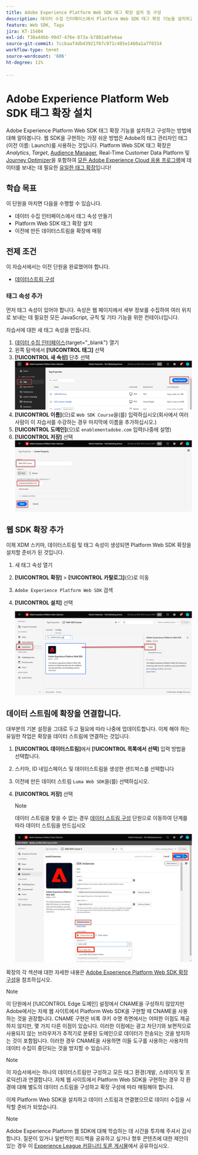 ```yaml
---
title: Adobe Experience Platform Web SDK 태그 확장 설치 및 구성
description: 데이터 수집 인터페이스에서 Platform Web SDK 태그 확장 기능을 설치하고 구성하는 방법을 알아봅니다. 이 수업은 Web SDK를 사용하여 Adobe Experience Cloud 구현 튜토리얼의 일부입니다.
feature: Web SDK, Tags
jira: KT-15404
exl-id: f30a44bb-99d7-476e-873a-b7802a0fe6aa
source-git-commit: 7ccbaaf4db43921f07c971c485e1460a1a7f0334
workflow-type: tm+mt
source-wordcount: '606'
ht-degree: 11%

---
```


# Adobe Experience Platform Web SDK 태그 확장 설치

Adobe Experience Platform Web SDK 태그 확장 기능을 설치하고 구성하는 방법에 대해 알아봅니다. 웹 SDK을 구현하는 가장 쉬운 방법은 Adobe의 태그 관리자인 태그(이전 이름: Launch)를 사용하는 것입니다. Platform Web SDK 태그 확장은 _Analytics_, _Target_, [Audience Manager](setup-analytics.md), Real-Time Customer Data Platform 및 [Journey Optimizer](setup-target.md)을 포함하여 [모든 Adobe Experience Cloud 응용 프로그램](setup-audience-manager.md)에 데이터를 보내는 데 필요한 [유일한 태그 확장](setup-web-channel.md)입니다!

## 학습 목표

이 단원을 마치면 다음을 수행할 수 있습니다.

* 데이터 수집 인터페이스에서 태그 속성 만들기
* Platform Web SDK 태그 확장 설치
* 이전에 만든 데이터스트림을 확장에 매핑

## 전제 조건

이 자습서에서는 이전 단원을 완료했어야 합니다.

* [데이터스트림 구성](configure-datastream.md)

### 태그 속성 추가

먼저 태그 속성이 있어야 합니다. 속성은 웹 페이지에서 세부 정보를 수집하여 여러 위치로 보내는 데 필요한 모든 JavaScript, 규칙 및 기타 기능을 위한 컨테이너입니다.

자습서에 대한 새 태그 속성을 만듭니다.

1. [데이터 수집 인터페이스](https://experience.adobe.com/data-collection/){target="_blank"} 열기
1. 왼쪽 탐색에서 **[!UICONTROL 태그]** 선택
1. **[!UICONTROL 새 속성]** 단추 선택
   ![새 속성 추가](assets/websdk-property-addNewProperty.png)
1. **[!UICONTROL 이름]**(으)로 `Web SDK Course`을(를) 입력하십시오(회사에서 여러 사람이 이 자습서를 수강하는 경우 마지막에 이름을 추가하십시오.)
1. **[!UICONTROL 도메인]**(으)로 `enablementadobe.com` 입력(나중에 설명)
1. **[!UICONTROL 저장]** 선택
   ![속성 세부 정보](assets/websdk-property-propertyDetails.png)

## 웹 SDK 확장 추가

이제 XDM 스키마, 데이터스트림 및 태그 속성이 생성되면 Platform Web SDK 확장을 설치할 준비가 된 것입니다.

1. 새 태그 속성 열기
1. **[!UICONTROL 확장]** > **[!UICONTROL 카탈로그]**(으)로 이동
1. `Adobe Experience Platform Web SDK` 검색
1. **[!UICONTROL 설치]** 선택

   ![웹 SDK 확장 설치](assets/extension-platform-web-sdk.png)


## 데이터 스트림에 확장을 연결합니다.

대부분의 기본 설정을 그대로 두고 필요에 따라 나중에 업데이트합니다. 이제 해야 하는 유일한 작업은 확장을 데이터 스트림에 연결하는 것입니다.

1. **[!UICONTROL 데이터스트림]**&#x200B;에서 **[!UICONTROL 목록에서 선택]** 입력 방법을 선택합니다.
1. 스키마, ID 네임스페이스 및 데이터스트림을 생성한 샌드박스를 선택합니다
1. 이전에 만든 데이터 스트림 `Luma Web SDK`을(를) 선택하십시오.
1. **[!UICONTROL 저장]** 선택

   >[!NOTE]
   >
   > 데이터 스트림을 찾을 수 없는 경우 [데이터 스트림 구성](configure-datastream.md) 단원으로 이동하여 단계를 따라 데이터 스트림을 만드십시오

   ![데이터 스트림 선택](assets/extension-luma-web-sdk-datastream-extension.png)

확장의 각 섹션에 대한 자세한 내용은 [Adobe Experience Platform Web SDK 확장 구성](https://experienceleague.adobe.com/en/docs/experience-platform/tags/extensions/client/web-sdk/web-sdk-extension-configuration)을 참조하십시오.

>[!NOTE]
>
>이 단원에서 [!UICONTROL Edge 도메인] 설정에서 CNAME을 구성하지 않았지만 Adobe에서는 자체 웹 사이트에서 Platform Web SDK을 구현할 때 CNAME을 사용하는 것을 권장합니다. CNAME 구현은 비록 쿠키 수명 측면에서는 어떠한 이점도 제공하지 않지만, 몇 가지 다른 이점이 있습니다. 이러한 이점에는 광고 차단기와 보편적으로 사용되지 않는 브라우저가 추적기로 분류된 도메인으로 데이터가 전송되는 것을 방지하는 것이 포함됩니다. 이러한 경우 CNAME을 사용하면 이들 도구를 사용하는 사용자의 데이터 수집이 중단되는 것을 방지할 수 있습니다.

>[!NOTE]
>
>이 자습서에서는 하나의 데이터스트림만 구성하고 모든 태그 환경(개발, 스테이지 및 프로덕션)과 연결합니다. 자체 웹 사이트에서 Platform Web SDK을 구현하는 경우 각 환경에 대해 별도의 데이터 스트림을 구성하고 확장 구성에 따라 매핑해야 합니다.

이제 Platform Web SDK을 설치하고 데이터 스트림과 연결했으므로 데이터 수집을 시작할 준비가 되었습니다.

>[!NOTE]
>
>Adobe Experience Platform 웹 SDK에 대해 학습하는 데 시간을 투자해 주셔서 감사합니다. 질문이 있거나 일반적인 피드백을 공유하고 싶거나 향후 콘텐츠에 대한 제안이 있는 경우 이 [Experience League 커뮤니티 토론 게시물](https://experienceleaguecommunities.adobe.com/t5/adobe-experience-platform-data/tutorial-discussion-implement-adobe-experience-cloud-with-web/td-p/444996)에서 공유하십시오.
